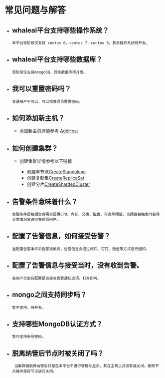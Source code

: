 

# 常见问题与解答

- ## whaleal平台支持哪些操作系统？

      本平台现阶段仅支持 centos 6，centos 7，centos 8，其余操作系统待开发。


- ## whaleal平台支持哪些数据库？

      现阶段仅支持mongoDB，其余数据库待开发。

- ## 我可以重置密码吗？

      普通用户不可以，可以找管理员重置密码。

- ## 如何添加新主机？

  - 添加新主机详情参考 
  [AddHost](../02-Usage/Host/AddHost.md)


- ## 如何创建集群？

  - 创建集群详情参考以下链接
  
    - 创建单节点[CreateStandalone](../02-Usage/MongoDB/CreateDeployment/CreateStandalone.md)
    - 创建复制集[CreateReplicaSet](../02-Usage/MongoDB/CreateDeployment/CreateReplicaSet.md)
    - 创建分片[CreateShardedCluster](../02-Usage/MongoDB/CreateDeployment/CreateShardedCluster.md)



- ## 告警条件意味着什么？

      告警条件是根据自身需求设置CPU、内存、交换、磁盘、带宽等阈值，当阈值被触发时会将异常情况发送给管理员用户。

- ## 配置了告警信息，如何接受告警？

      当配置告警条件后告警被触发，告警信息会通过邮件、钉钉、短信等方式进行通知。

- ## 配置了告警信息与接受当时，没有收到告警。
    
      在用户页面有配置是否接收告警通知选项，打开即可。


- ## mongo之间支持同步吗？

      暂不支持，待开发。

- ## 支持哪些MongoDB认证方式？

      暂只支持账号密码。

- ## 脱离纳管后节点时被关闭了吗？

       当集群被脱离纳管后只是在本平台不进行管理与显示，其在主机上并没有被关闭。删除节点操作是将节点进行关闭。